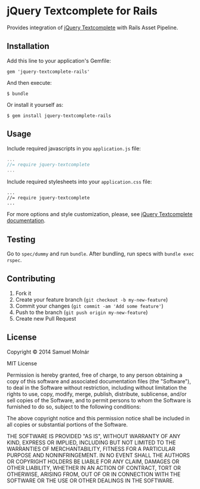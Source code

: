 # jQuery Textcomplete for Rails

Provides integration of [jQuery Textcomplete](https://github.com/yuku-t/jquery-textcomplete) with Rails Asset Pipeline.

## Installation

Add this line to your application's Gemfile:

    gem 'jquery-textcomplete-rails'

And then execute:

    $ bundle

Or install it yourself as:

    $ gem install jquery-textcomplete-rails

## Usage

Include required javascripts in you `application.js` file:
```javascript
...
//= require jquery-textcomplete
...
```

Include required stylesheets into your `application.css` file:
```
...
//= require jquery-textcomplete
...
```

For more options and style customization, please, see [jQuery Textcomplete documentation](https://github.com/yuku-t/jquery-textcomplete).

## Testing

Go to `spec/dummy` and run `bundle`. After bundling, run specs with `bundle exec rspec`.

## Contributing

1. Fork it
2. Create your feature branch (`git checkout -b my-new-feature`)
3. Commit your changes (`git commit -am 'Add some feature'`)
4. Push to the branch (`git push origin my-new-feature`)
5. Create new Pull Request

## License

Copyright &copy; 2014 Samuel Molnár

MIT License

Permission is hereby granted, free of charge, to any person obtaining
a copy of this software and associated documentation files (the
"Software"), to deal in the Software without restriction, including
without limitation the rights to use, copy, modify, merge, publish,
distribute, sublicense, and/or sell copies of the Software, and to
permit persons to whom the Software is furnished to do so, subject to
the following conditions:

The above copyright notice and this permission notice shall be
included in all copies or substantial portions of the Software.

THE SOFTWARE IS PROVIDED "AS IS", WITHOUT WARRANTY OF ANY KIND,
EXPRESS OR IMPLIED, INCLUDING BUT NOT LIMITED TO THE WARRANTIES OF
MERCHANTABILITY, FITNESS FOR A PARTICULAR PURPOSE AND
NONINFRINGEMENT. IN NO EVENT SHALL THE AUTHORS OR COPYRIGHT HOLDERS BE
LIABLE FOR ANY CLAIM, DAMAGES OR OTHER LIABILITY, WHETHER IN AN ACTION
OF CONTRACT, TORT OR OTHERWISE, ARISING FROM, OUT OF OR IN CONNECTION
WITH THE SOFTWARE OR THE USE OR OTHER DEALINGS IN THE SOFTWARE.
